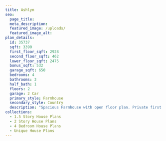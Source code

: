 ```yaml
---
title: Ashlyn
seo:
  page_title:
  meta_description:
  featured_image: /uploads/
  featured_image_alt:
plan_details:
  id: 35737
  sqft: 3390
  first_floor_sqft: 2928
  second_floor_sqft: 462
  lower_floor_sqft: 2475
  bonus_sqft: 532
  garage_sqft: 650
  bedrooms: 4
  bathrooms: 3
  half_bath: 1
  floors: 2
  garage: 2 Car
  primary_style: Farmhouse
  secondary_style: Country
  description: "Spacious Farmhouse with open floor plan. Private first floor master suite includes a walk-in shower with a separate soaking tub and a large walk-in closet with direct laundry access. Main level Laundry/Mudroom offers cabinet space, a sink and storage cubbies. The spacious Kitchen is open to the family room and includes a large island, casual dining and walk-in pantry. An oversized vaulted Family Room includes a two sided fireplace with access onto the vaulted covered porch. The main level also offers formal dining, a home office with built-ins, two spare bedrooms each with walk-in closets and a Jack & Jill bath. An optional 2nd floor includes a guest suite with full bath, a loft/media area overlooking the family room and a large bonus area over the 2-car garage, perfect for storage or a recreation room."
collections:
  - 1.5 Story House Plans
  - 2 Story House Plans
  - 4 Bedroom House Plans
  - Unique House Plans
---
```

